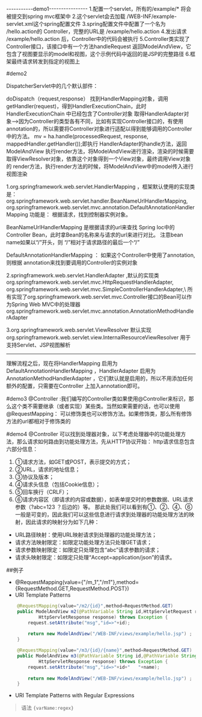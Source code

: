 -----------demo1----------------
1.配置一个servlet，所有的/example/* 将会被提交到spring mvc框架中
2.这个servlet会去加载 /WEB-INF/example-servlet.xml这个spring配置文件
3.spring配置文件中配置了一个名为 /hello.action的 Controller，完整的URL是 /example/hello.action
4.发出请求 /example/hello.action 后，Controller中的代码会被执行
5.Controller类实现了Controller接口，该接口中有一个方法handleRequest 返回ModelAndView，它包含了视图要显示的model和视图，这个示例代码中返回的是JSP的完整路径
6.框架最终请求转发到指定的视图上

#demo2

DispatcherServlet中的几个默认部件：

doDispatch（request,response）
    找到HandlerMapping对象，调用getHandler(request)，得到HandlerExecutionChain，此时HandlerExecutionChain 中已经包含了Controller对象
	取得HandlerAdapter对象-->因为Controller的类型各有不同，比如有实现Controller接口的，有使用annotation的，所以需要将Controller对象进行适配以得到能够调用的Controller中的方法。
    mv = ha.handle(processedRequest, response, mappedHandler.getHandler());即执行	HandlerAdapter的handle方法，返回ModelAndView 
    执行render方法，将ModelAndView进行渲染，渲染的时候需要取得ViewResolver对象，依靠这个对象得到一个View对象，最终调用View对象的 render方法，执行render方法的时候，将ModelAndView中的model传入进行视图渲染
    

1.org.springframework.web.servlet.HandlerMapping ，框架默认使用的实现类是：
	org.springframework.web.servlet.handler.BeanNameUrlHandlerMapping,
	org.springframework.web.servlet.mvc.annotation.DefaultAnnotationHandlerMapping   功能是： 根据请求，找到控制器实例对象。

BeanNameUrlHandlerMapping 是根据请求的url来查找 Spring Ioc中的 Controller Bean，此时拿Bean的名称来与请求的url来进行对比。
注意bean name如果以“/”开头，则 “/”相对于请求路径的最后一个“/”

DefaultAnnotationHandlerMapping ： 如果这个Controller中使用了annotation,则根据 annotation来找到要调用的Controller的实例对象


2.springframework.web.servlet.HandlerAdapter ,默认的实现类
	org.springframework.web.servlet.mvc.HttpRequestHandlerAdapter,
	org.springframework.web.servlet.mvc.SimpleControllerHandlerAdapter,\ 所有实现了org.springframework.web.servlet.mvc.Controller接口的Bean可以作为Spring Web MVC中的处理器
	org.springframework.web.servlet.mvc.annotation.AnnotationMethodHandlerAdapter
	
3.org.springframework.web.servlet.ViewResolver 默认实现 
	org.springframework.web.servlet.view.InternalResourceViewResolver 用于支持Servlet、JSP视图解析

----------------------------------------------------------------------------------------------
理解流程之后，现在将HandlerMapping 启用为DefaultAnnotationHandlerMapping ，HandlerAdapter 启用为AnnotationMethodHandlerAdapter ，它们默认就是启用的，所以不用添加任何额外的配置，只需要在Controller
上加入annotation即可。


#demo3
@Controller :我们编写的Controller类如果使用@Controller来标识，那么这个类不需要继承（或者实现）某些类。当然如果需要的话，也可以使用
@RequestMapping： 可以修饰类也可以修饰方法。如果修饰类，那么所有修饰方法的url都相对于修饰类的


#demo4
@Controller 可以找到处理器对象，以下考虑处理器中的功能处理方法，那么请求如何路由到功能处理方法，先从HTTP协议开始：
http请求信息包含六部分信息：
1. ①请求方法，如GET或POST，表示提交的方式；
2. ②URL，请求的地址信息；
3. ③协议及版本；
4. ④请求头信息（包括Cookie信息）；
5. ⑤回车换行（CRLF）；
6. ⑥请求内容区（即请求的内容或数据），如表单提交时的参数数据、URL请求参数（?abc=123 ？后边的）等。
	那此处我们可以看到有①、②、④、⑥一般是可变的，因此我们可以这些信息进行请求到处理器的功能处理方法的映射，因此请求的映射分为如下几种：
* URL路径映射：使用URL映射请求到处理器的功能处理方法；
* 请求方法映射限定：如限定功能处理方法只处理GET请求；
* 请求参数映射限定：如限定只处理包含“abc”请求参数的请求；
* 请求头映射限定：如限定只处理“Accept=application/json”的请求。

##例子
* @RequestMapping(value={"/m_1","/m1"},method={RequestMethod.GET,RequestMethod.POST})
* URI Template Patterns
```java
	@RequestMapping(value="/m2/{id}",method=RequestMethod.GET)
	public ModelAndView m2(@PathVariable String id,HttpServletRequest request,
			HttpServletResponse response) throws Exception {
		request.setAttribute("msg","id=>"+id);
	
		return new ModelAndView("/WEB-INF/views/example/hello.jsp") ;
	}
```

```java
	@RequestMapping(value="/m3/{id}/{name}",method=RequestMethod.GET)
	public ModelAndView m3(@PathVariable String id,@PathVariable String name,HttpServletRequest request,
			HttpServletResponse response) throws Exception {
		request.setAttribute("msg","id=>"+id+"   "+name);
	
		return new ModelAndView("/WEB-INF/views/example/hello.jsp") ;
	}
```
* URI Template Patterns with Regular Expressions
> 语法 ``{varName:regex}`` 
 







 